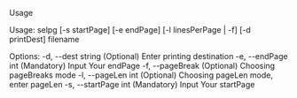 Usage

Usage: selpg [-s startPage] [-e endPage] [-l linesPerPage | -f] [-d printDest] filename

Options:
  -d, --dest string		(Optional) Enter printing destination
  -e, --endPage int		(Mandatory) Input Your endPage
  -f, --pageBreak		(Optional) Choosing pageBreaks mode
  -l, --pageLen int     (Optional) Choosing pageLen mode, enter pageLen
  -s, --startPage int	(Mandatory) Input Your startPage

  